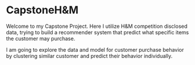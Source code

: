# CapstoneH&M

Welcome to my Capstone Project. Here I utilize H&M competition disclosed data, trying to build a recommender system that predict what specific items the customer may purchase. 

I am going to explore the data and model for customer purchase behavior by clustering similar customer and predict their behavior individually. 


